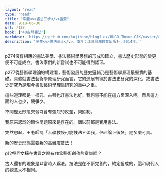 ```yaml
---
layout: "read"
type: "read"
title: "辛塵<v>書法三步</v>指要"
date: 2018-06-30
url: /128
book: ["40古琴書法"]
markdown: 'https://github.com/kujihhoe/blogflex/HUGO-Theme-CJK/master/content/read/40-古琴書法/550-書法專著.md'
description: '辛塵<v>書法三步</v>，南京：江苏凤凰教育出版社，2014年。'
---
```


p274沒有相應的書法美學、書法藝術學思想的形成和確立，書法歷史形態的變更便不可能成立，書法家們的新嘗試也不可能得到認可。

p277從藝術學理論的構建看，藝術發展的歷史邏輯乃是藝術學原理最堅實的基礎。具體就書法藝術學原理研究而言，它的進展有待於書法史研究的深化。故書法史研究乃是現今書法藝術學理論研究的重中之重。

這些道理都是一樣的。古琴也好書法也好。我何嘗不能在這方面深入呢。而且這方面的人也少，競爭少。

不同歷史形態交替時會有強烈的反差，與抵制。

我原來認爲的箇性問題原來是存在的。唐以前都是實用書法。

突然想起，王老師說「大學教授可能技法不如我，但理論上很好」是多麼可貴。

新的歷史形態需要新的高難度技法！

p12祭侄文稿在書寫之際有作爲藝術創作的意識嗎？

古人還有的現象是以當時人爲法。技法是在不斷完善的，約定俗成的，這和現代人的觀念大不相同。

